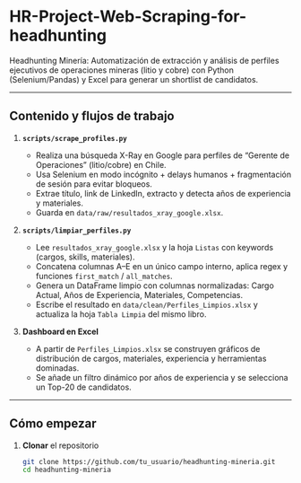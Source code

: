 # HR-Project-Web-Scraping-for-headhunting
Headhunting Minería: Automatización de extracción y análisis de perfiles ejecutivos de operaciones mineras (litio y cobre) con Python (Selenium/Pandas) y Excel para generar un shortlist de candidatos.

---

## Contenido y flujos de trabajo

1. **`scripts/scrape_profiles.py`**  
   - Realiza una búsqueda X-Ray en Google para perfiles de “Gerente de Operaciones” (litio/cobre) en Chile.  
   - Usa Selenium en modo incógnito + delays humanos + fragmentación de sesión para evitar bloqueos.  
   - Extrae título, link de LinkedIn, extracto y detecta años de experiencia y materiales.  
   - Guarda en `data/raw/resultados_xray_google.xlsx`.

2. **`scripts/limpiar_perfiles.py`**  
   - Lee `resultados_xray_google.xlsx` y la hoja `Listas` con keywords (cargos, skills, materiales).  
   - Concatena columnas A–E en un único campo interno, aplica regex y funciones `first_match` / `all_matches`.  
   - Genera un DataFrame limpio con columnas normalizadas: Cargo Actual, Años de Experiencia, Materiales, Competencias.  
   - Escribe el resultado en `data/clean/Perfiles_Limpios.xlsx` y actualiza la hoja `Tabla Limpia` del mismo libro.

3. **Dashboard en Excel**  
   - A partir de `Perfiles_Limpios.xlsx` se construyen gráficos de distribución de cargos, materiales, experiencia y herramientas dominadas.  
   - Se añade un filtro dinámico por años de experiencia y se selecciona un Top-20 de candidatos.

---

## Cómo empezar

1. **Clonar** el repositorio  
   ```bash
   git clone https://github.com/tu_usuario/headhunting-mineria.git
   cd headhunting-mineria
